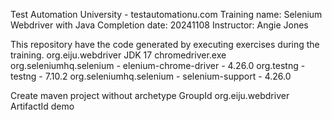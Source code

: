Test Automation University - testautomationu.com
Training name: Selenium Webdriver with Java
Completion date: 20241108
Instructor: Angie Jones

This repository have the code generated by executing exercises during the training.
org.eiju.webdriver
JDK 17
chromedriver.exe
org.seleniumhq.selenium - elenium-chrome-driver - 4.26.0
org.testng - testng - 7.10.2
org.seleniumhq.selenium - selenium-support - 4.26.0

Create maven project without archetype
GroupId org.eiju.webdriver
ArtifactId demo
